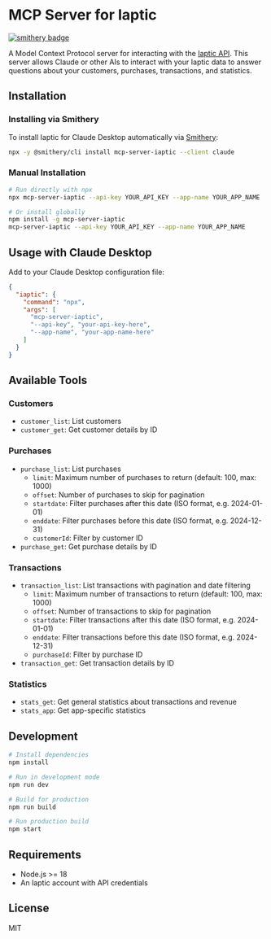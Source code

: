 # MCP Server for Iaptic
[![smithery badge](https://smithery.ai/badge/mcp-server-iaptic)](https://smithery.ai/server/mcp-server-iaptic)

A Model Context Protocol server for interacting with the [Iaptic API](https://www.iaptic.com). This server allows Claude or other AIs to interact with your Iaptic data to answer questions about your customers, purchases, transactions, and statistics.

## Installation

### Installing via Smithery

To install Iaptic for Claude Desktop automatically via [Smithery](https://smithery.ai/server/mcp-server-iaptic):

```bash
npx -y @smithery/cli install mcp-server-iaptic --client claude
```

### Manual Installation
```bash
# Run directly with npx
npx mcp-server-iaptic --api-key YOUR_API_KEY --app-name YOUR_APP_NAME

# Or install globally
npm install -g mcp-server-iaptic
mcp-server-iaptic --api-key YOUR_API_KEY --app-name YOUR_APP_NAME
```

## Usage with Claude Desktop

Add to your Claude Desktop configuration file:

```json
{
  "iaptic": {
    "command": "npx",
    "args": [
      "mcp-server-iaptic",
      "--api-key", "your-api-key-here",
      "--app-name", "your-app-name-here"
    ]
  }
}
```

## Available Tools

### Customers
- `customer_list`: List customers
- `customer_get`: Get customer details by ID

### Purchases
- `purchase_list`: List purchases
  - `limit`: Maximum number of purchases to return (default: 100, max: 1000)
  - `offset`: Number of purchases to skip for pagination
  - `startdate`: Filter purchases after this date (ISO format, e.g. 2024-01-01)
  - `enddate`: Filter purchases before this date (ISO format, e.g. 2024-12-31)
  - `customerId`: Filter by customer ID
- `purchase_get`: Get purchase details by ID

### Transactions
- `transaction_list`: List transactions with pagination and date filtering
  - `limit`: Maximum number of transactions to return (default: 100, max: 1000)
  - `offset`: Number of transactions to skip for pagination
  - `startdate`: Filter transactions after this date (ISO format, e.g. 2024-01-01)
  - `enddate`: Filter transactions before this date (ISO format, e.g. 2024-12-31)
  - `purchaseId`: Filter by purchase ID
- `transaction_get`: Get transaction details by ID

### Statistics
- `stats_get`: Get general statistics about transactions and revenue
- `stats_app`: Get app-specific statistics

## Development

```bash
# Install dependencies
npm install

# Run in development mode
npm run dev

# Build for production
npm run build

# Run production build
npm start
```

## Requirements

- Node.js >= 18
- An Iaptic account with API credentials

## License

MIT 
